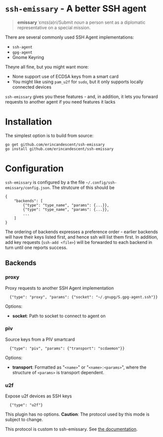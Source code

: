 # `ssh-emissary` - A better SSH agent

> **emissary**
> ˈɛmɪs(ə)ri/Submit
> *noun*
> a person sent as a diplomatic representative on a special mission.

There are several commonly used SSH Agent implementations: 
 * `ssh-agent`
 * `gpg-agent`
 * Gnome Keyring

Theyre all fine, but you might want more:
 * None support use of ECDSA keys from a smart card
 * You might like using `pam_u2f` for `sudo`, but it only 
   supports locally connected devices

`ssh-emissary` gives you these features - and, in addition, it lets 
you forward requests to another agent if you need features it lacks

# Installation
The simplest option is to build from source:
```
go get github.com/erincandescent/ssh-emissary
go install github.com/erincandescent/ssh-emissary
```

# Configuration
`ssh-emissary` is configured by a the file `~/.config/ssh-emissary/config.json`. 
The strutcure of this should be 

```
{
	"backends": [
		{"type": "type_name", "params": {...}},
		{"type": "type_name", "params": {...}},
		...
	]
}
```

The ordering of backends expresses a preference order - earlier backends
will have their keys listed first, and hence ssh will list them first. In
addition, add key requests (`ssh-add <file>`) will be forwarded to each backend
in turn until one reports success.

## Backends
### proxy
Proxy requests to another SSH Agent implementation
```
  {"type": "proxy", "params": {"socket": "~/.gnupg/S.gpg-agent.ssh"}}
```
Options:
 * **socket**: Path to socket to connect to agent on

### piv 
Source keys from a PIV smartcard
```
  {"type": "piv", "params": {"transport": "scdaemon"}}
```

Options:
 * **transport**: Formatted as "`<name>`" or "`<name>:<params>`", 
 	where the structure of `<params>` is transport dependent.

### u2f
Expose u2f devices as SSH keys
```
  {"type": "u2f"}
```

This plugin has no options. **Caution**: The protocol used by
this mode is subject to change.

This protocol is custom to ssh-emissary. See 
[the documentation](docs/protocol.md).